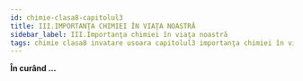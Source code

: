```yaml
---
id: chimie-clasa8-capitolul3
title: III.IMPORTANŢA CHIMIEI ÎN VIAŢA NOASTRĂ 
sidebar_label: III.Importanţa chimiei în viaţa noastră
tags: chimie clasa8 invatare usoara capitolul3 importanţa chimiei în viaţa noastră 
---
```


**În curând ...**
